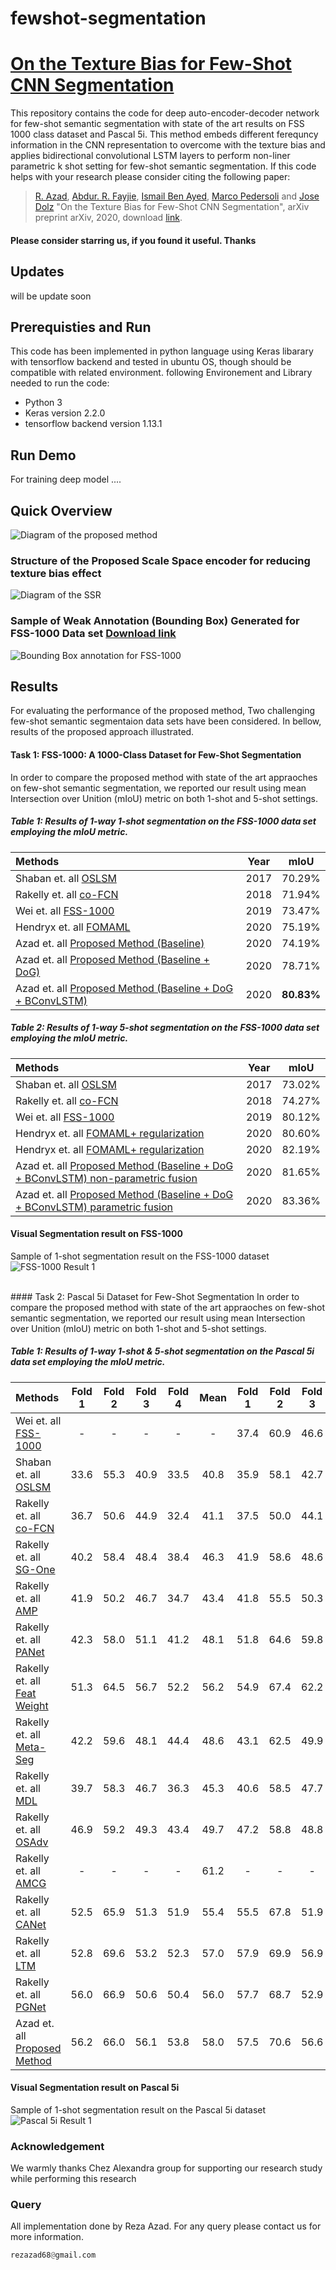 # fewshot-segmentation

# [On the Texture Bias for Few-Shot CNN Segmentation]()

This repository contains the code for deep auto-encoder-decoder network for few-shot semantic segmentation with state of the art results on FSS 1000 class dataset and Pascal 5i. This method embeds different ferequncy information in the CNN representation to overcome with the texture bias and applies bidirectional convolutional LSTM layers to perform non-liner parametric k shot setting for few-shot semantic segmentation. If this code helps with your research please consider citing the following paper:
</br>
> [R. Azad](https://scholar.google.com/citations?hl=en&user=Qb5ildMAAAAJ&view_op=list_works&sortby=pubdate),
[Abdur. R. Fayjie](https://sites.google.com/site/abdurrfayjie/),
[Ismail Ben Ayed](https://scholar.google.com/citations?hl=en&user=29vyUccAAAAJ&view_op=list_works&sortby=pubdate),
[Marco Pedersoli](https://scholar.google.com/citations?user=aVfyPAoAAAAJ&hl=en) and
[Jose Dolz](https://scholar.google.ca/citations?user=yHQIFFMAAAAJ&hl=en) 
"On the Texture Bias for Few-Shot CNN Segmentation", arXiv preprint arXiv, 2020, download [link]().

#### Please consider starring us, if you found it useful. Thanks

## Updates
will be update soon


## Prerequisties and Run
This code has been implemented in python language using Keras libarary with tensorflow backend and tested in ubuntu OS, though should be compatible with related environment. following Environement and Library needed to run the code:

- Python 3
- Keras version 2.2.0
- tensorflow backend version 1.13.1


## Run Demo
For training deep model ....










## Quick Overview
![Diagram of the proposed method](https://github.com/rezazad68/fewshot-segmentation/blob/master/githubimages/Figure1.png)

### Structure of the Proposed Scale Space encoder for reducing texture bias effect
![Diagram of the SSR](https://github.com/rezazad68/fewshot-segmentation/blob/master/githubimages/Figure2.png)

### Sample of Weak Annotation (Bounding Box) Generated for FSS-1000 Data set [Download link](https://github.com/rezazad68/fewshot-segmentation/raw/master/FSS-1000%20Bounding%20Box%20Annotation.zip)
![Bounding Box annotation for FSS-1000](https://github.com/rezazad68/fewshot-segmentation/blob/master/githubimages/Weak%20Annotation%20samples%20for%20FSS1000.jpg)


## Results
For evaluating the performance of the proposed method, Two challenging few-shot semantic segmentaion data sets have been considered. In bellow, results of the proposed approach illustrated.
</br>
#### Task 1: FSS-1000: A 1000-Class Dataset for Few-Shot Segmentation
In order to compare the proposed method with state of the art appraoches on  few-shot semantic segmentation, we reported our result using mean Intersection over Unition (mIoU) metric on both 1-shot and 5-shot settings.  

##### Table 1: Results  of  1-way  1-shot segmentation  on  the  FSS-1000 data set  employing  the  mIoU  metric.

Methods | Year |mIoU 
:------------ | :-------------:|:----:
Shaban et. all  [OSLSM](https://arxiv.org/pdf/1709.03410.pdf)        |2017	  |70.29%
Rakelly et. all [co-FCN](https://openreview.net/pdf?id=SkMjFKJwG)        |2018	  |71.94%
Wei et. all     [FSS-1000](https://arxiv.org/pdf/1907.12347.pdf)        |2019	  |73.47%
Hendryx et. all [FOMAML](https://arxiv.org/pdf/1912.06290.pdf)        |2020	  |75.19%
Azad et. all [Proposed Method (Baseline)](https://github.com/rezazad68/fewshot-segmentation)	  |2020 	| 74.19%
Azad et. all [Proposed Method (Baseline + DoG)](https://github.com/rezazad68/fewshot-segmentation)	  |2020 	| 78.71%
Azad et. all [Proposed Method (Baseline + DoG + BConvLSTM)](https://github.com/rezazad68/fewshot-segmentation)	  |2020 	| **80.83%**

##### Table 2: Results  of  1-way  5-shot segmentation  on  the  FSS-1000 data set  employing  the  mIoU  metric.

Methods | Year |mIoU 
:------------ | :-------------:|:----:
Shaban et. all  [OSLSM](https://arxiv.org/pdf/1709.03410.pdf)        |2017	  |73.02%
Rakelly et. all [co-FCN](https://openreview.net/pdf?id=SkMjFKJwG)        |2018	  |74.27%
Wei et. all     [FSS-1000](https://arxiv.org/pdf/1907.12347.pdf)        |2019	  |80.12%
Hendryx et. all [FOMAML+ regularization ](https://arxiv.org/pdf/1912.06290.pdf)        |2020	  |80.60%
Hendryx et. all [FOMAML+ regularization ](https://arxiv.org/pdf/1912.06290.pdf)        |2020	  |82.19%
Azad et. all [Proposed Method (Baseline + DoG + BConvLSTM) non-parametric fusion](https://github.com/rezazad68/fewshot-segmentation)	  |2020 	| 81.65%
Azad et. all [Proposed Method (Baseline + DoG + BConvLSTM) parametric fusion](https://github.com/rezazad68/fewshot-segmentation)	  |2020 	| 83.36%

#### Visual Segmentation result on FSS-1000
Sample of 1-shot segmentation result on the FSS-1000 dataset 
![FSS-1000 Result 1](https://github.com/rezazad68/fewshot-segmentation/blob/master/githubimages/fss1000%20result.jpg)

</br>
#### Task 2: Pascal 5i Dataset for Few-Shot Segmentation
In order to compare the proposed method with state of the art appraoches on  few-shot semantic segmentation, we reported our result using mean Intersection over Unition (mIoU) metric on both 1-shot and 5-shot settings.  

##### Table 1: Results  of  1-way  1-shot & 5-shot segmentation  on  the  Pascal 5i data set  employing  the  mIoU  metric.

Methods | Fold 1 | Fold 2 | Fold 3 | Fold 4| Mean | Fold 1| Fold 2 | Fold 3| Fold 4 | Mean| 1 to 5 shot Improvement
:------------ | :-------------:|:----:| :-------------:|:----:| :-------------:|:----:| :-------------:|:----:|:----:|:----:|:----:
Wei et. all     [FSS-1000](https://arxiv.org/pdf/1907.12347.pdf)|-|-|-|-|-|37.4|60.9|46.6|42.2|56.8|-
Shaban et. all  [OSLSM](https://arxiv.org/pdf/1709.03410.pdf)|33.6|55.3|40.9|33.5|40.8|35.9|58.1|42.7|39.1|43.9|3.1
Rakelly et. all [co-FCN](https://openreview.net/pdf?id=SkMjFKJwG)|36.7|50.6|44.9|32.4|41.1|37.5|50.0|44.1|33.9|41.4|0.3
Rakelly et. all [SG-One](https://arxiv.org/pdf/1810.09091.pdf)|40.2|58.4|48.4|38.4|46.3|41.9|58.6|48.6|39.4|47.1|0.8
Rakelly et. all [AMP](http://openaccess.thecvf.com/content_ICCV_2019/papers/Siam_AMP_Adaptive_Masked_Proxies_for_Few-Shot_Segmentation_ICCV_2019_paper.pdf)|41.9|50.2|46.7|34.7|43.4|41.8|55.5|50.3|39.9|46.9|3.5
Rakelly et. all [PANet](https://arxiv.org/pdf/1908.06391.pdf)|42.3|58.0|51.1|41.2|48.1|51.8|64.6|59.8|46.5|55.7|7.6
Rakelly et. all [Feat Weight](https://arxiv.org/pdf/1909.13140.pdf)|51.3|64.5|56.7|52.2|56.2|54.9|67.4|62.2|55.3|59.9|3.7
Rakelly et. all [Meta-Seg](https://ieeexplore.ieee.org/document/8901116)|42.2|59.6|48.1|44.4|48.6|43.1|62.5|49.9|45.3|50.2|1.6
Rakelly et. all [MDL ](https://ieeexplore.ieee.org/abstract/document/8754235)|39.7|58.3|46.7|36.3|45.3|40.6|58.5|47.7|36.6|45.9|0.6
Rakelly et. all [OSAdv](https://www.sciencedirect.com/science/article/pii/S0020025520300189)|46.9|59.2|49.3|43.4|49.7|47.2|58.8|48.8|47.4|50.6|0.9
Rakelly et. all [AMCG](https://www.aaai.org/ojs/index.php/AAAI/article/view/4860/4733)|-|-|-|-|61.2|-|-|-|-|62.2|1.0
Rakelly et. all [CANet](http://openaccess.thecvf.com/content_CVPR_2019/papers/Zhang_CANet_Class-Agnostic_Segmentation_Networks_With_Iterative_Refinement_and_Attentive_Few-Shot_CVPR_2019_paper.pdf)|52.5|65.9|51.3|51.9|55.4|55.5|67.8|51.9|53.2|57.1|1.7
Rakelly et. all [LTM ](https://arxiv.org/pdf/1910.05886.pdf)|52.8|69.6|53.2|52.3|57.0|57.9|69.9|56.9|57.5|60.6|3.6
Rakelly et. all [PGNet](http://openaccess.thecvf.com/content_ICCV_2019/papers/Zhang_Pyramid_Graph_Networks_With_Connection_Attentions_for_Region-Based_One-Shot_Semantic_ICCV_2019_paper.pdf)|56.0|66.9|50.6|50.4|56.0|57.7|68.7|52.9|54.6|58.5|2.5
Azad et. all [Proposed Method](https://github.com/rezazad68/fewshot-segmentation)|56.2|66.0|56.1|53.8|58.0|57.5|70.6|56.6|57.7|70.6|56.6|57.7|60.6|2.6

#### Visual Segmentation result on Pascal 5i
Sample of 1-shot segmentation result on the Pascal 5i dataset 
![Pascal 5i Result 1](https://github.com/rezazad68/fewshot-segmentation/blob/master/githubimages/VOC_segmentation%20result%20.jpg)

### Acknowledgement 
We warmly thanks Chez Alexandra group for supporting our research study while performing this research

### Query
All implementation done by Reza Azad. For any query please contact us for more information.

```python
rezazad68@gmail.com

```

